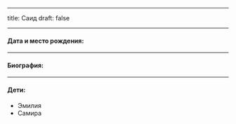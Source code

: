
---
title: Саид
draft: false

---
#### Дата и место рождения:

---
#### Биография:


---
#### Дети:
- Эмилия
- Самира
